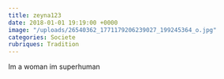 ```yaml
---
title: zeyna123
date: 2018-01-01 19:19:00 +0000
image: "/uploads/26540362_1771179206239027_199245364_o.jpg"
categories: Societe
rubriques: Tradition
---
```


Im a woman im superhuman